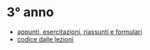 # 3° anno
- [appunti, esercitazioni, riassunti e formulari](https://mega.nz/folder/eyJkUQDL#9CF-BE1MPpfg97gi92Atxg)<br/>
- [codice dalle lezioni](https://github.com/totoLab/code-ingegneria-informatica/)
